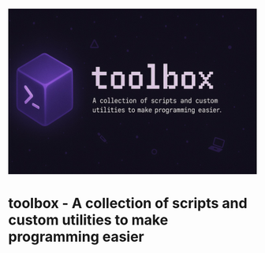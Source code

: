 ![](./misc/0578EDC9-B6F4-458F-9796-BD3AC61214C9.jpeg)
# toolbox - A collection of scripts and custom utilities to make programming easier
